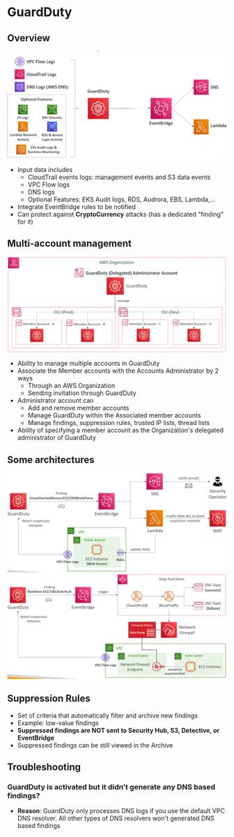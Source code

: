 # GuardDuty

## Overview

<img src="./assets/guardduty.png" />

- Input data includes
  - CloudTrail events logs: management events and S3 data events
  - VPC Flow logs
  - DNS logs
  - Optional Features: EKS Audit logs, RDS, Audrora, EBS, Lambda,...
- Integrate EventBridge rules to be notified
- Can protect against **CryptoCurrency** attacks (has a dedicated "finding" for it)

## Multi-account management

<img src="./assets/guardduty-advanced.png" />

- Ability to manage multiple accounts in GuardDuty
- Associate the Member accounts with the Accounts Administrator by 2 ways
  - Through an AWS Organization
  - Sending invitation through GuardDuty
- Administrator account can
  - Add and remove member accounts
  - Manage GuardDuty within the Associated member accounts
  - Manage findings, suppression rules, trusted IP lists, thread lists
- Ability of specifying a member account as the Organization's delegated administrator of GuardDuty

## Some architectures

<img src="./assets/guardduty-example-1.png" />
<img src="./assets/guardduty-example-2.png" />

## Suppression Rules

- Set of criteria that automatically filter and archive new findings
- Example: low-value findings
- **Suppressed findings are NOT sent to Security Hub, S3, Detective, or EventBridge**
- Suppressed findings can be still viewed in the Archive

## Troubleshooting

### GuardDuty is activated but it didn’t generate any DNS based findings?

- **Reason**: GuardDuty only processes DNS logs if you use the default VPC DNS resolver. All other types of DNS resolvers won't generated DNS based findings

